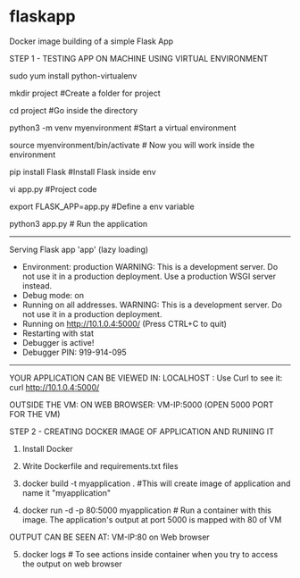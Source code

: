 # flaskapp
Docker image building of a simple Flask App

STEP 1 - TESTING APP ON MACHINE USING VIRTUAL ENVIRONMENT

sudo yum install python-virtualenv

mkdir project   #Create a folder for project

cd project      #Go inside the directory

python3 -m venv myenvironment   #Start a virtual environment

source myenvironment/bin/activate   # Now you will work inside the environment

pip install Flask     #Install Flask inside env

vi app.py             #Project code

export FLASK_APP=app.py    #Define a env variable

python3 app.py       # Run the application

----------------------------------------------------------------------
Serving Flask app 'app' (lazy loading)
 * Environment: production
   WARNING: This is a development server. Do not use it in a production deployment.
   Use a production WSGI server instead.
 * Debug mode: on
 * Running on all addresses.
   WARNING: This is a development server. Do not use it in a production deployment.
 * Running on http://10.1.0.4:5000/ (Press CTRL+C to quit)
 * Restarting with stat
 * Debugger is active!
 * Debugger PIN: 919-914-095
----------------------------------------------------------------------


YOUR APPLICATION CAN BE VIEWED IN:
LOCALHOST : Use Curl to see it: curl http://10.1.0.4:5000/

OUTSIDE THE VM: ON WEB BROWSER: VM-IP:5000    (OPEN 5000 PORT FOR THE VM)



STEP 2 - CREATING DOCKER IMAGE OF APPLICATION AND RUNIING IT

1. Install Docker
2. Write Dockerfile and requirements.txt files

3. docker build -t myapplication .             #This will create image of application and name it "myapplication"
4. docker run -d -p 80:5000 myapplication      # Run a container with this image. The application's output at port 5000 is mapped with 80 of VM

OUTPUT CAN BE SEEN AT: VM-IP:80 on Web browser

5. docker logs <container-id>                 # To see actions inside container when you try to access the output on web browser
